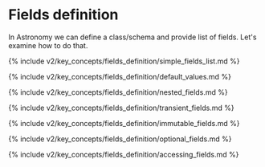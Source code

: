 # Fields definition

In Astronomy we can define a class/schema and provide list of fields. Let's examine how to do that.

{% include v2/key_concepts/fields_definition/simple_fields_list.md %}

{% include v2/key_concepts/fields_definition/default_values.md %}

{% include v2/key_concepts/fields_definition/nested_fields.md %}

{% include v2/key_concepts/fields_definition/transient_fields.md %}

{% include v2/key_concepts/fields_definition/immutable_fields.md %}

{% include v2/key_concepts/fields_definition/optional_fields.md %}

{% include v2/key_concepts/fields_definition/accessing_fields.md %}